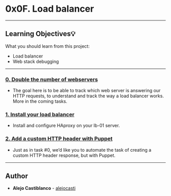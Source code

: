 # 0x0F. Load balancer

---
## Learning Objectives:bulb:
What you should learn from this project:

* Load balancer
* Web stack debugging

---


### [0. Double the number of webservers](./0-custom_http_response_header)
*  The goal here is to be able to track which web server is answering our HTTP requests, to understand and track the way a load balancer works. More in the coming tasks.


### [1. Install your load balancer ](./1-install_load_balancer)
* Install and configure HAproxy on your lb-01 server.


### [2. Add a custom HTTP header with Puppet ](./2-puppet_custom_http_response_header.pp)
* Just as in task #0, we’d like you to automate the task of creating a custom HTTP header response, but with Puppet.

---

## Author
* **Alejo Castiblanco** - [alejocasti](github.com/alejocasti)
